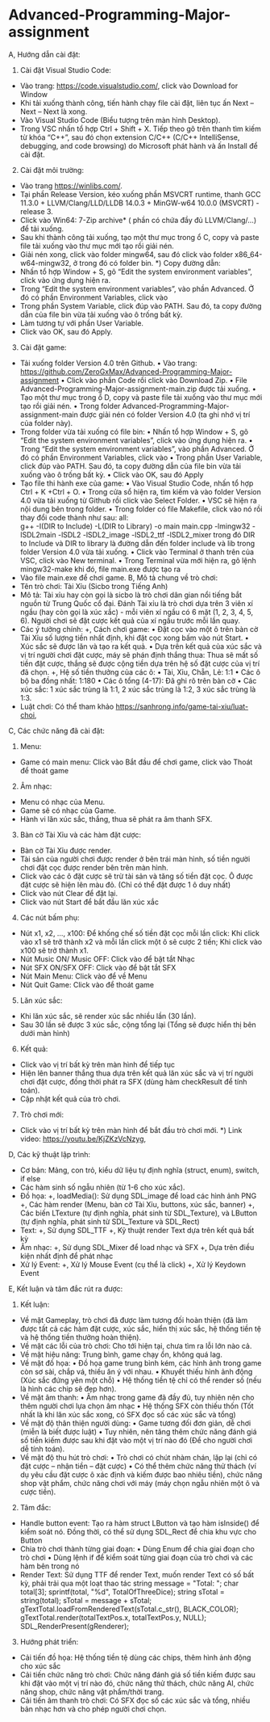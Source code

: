 # Advanced-Programming-Major-assignment
A, Hướng dẫn cài đặt:
1.	Cài đặt Visual Studio Code:
-	Vào trang: https://code.visualstudio.com/, click vào Download for Window
-	Khi tải xuống thành công, tiến hành chạy file cài đặt, liên tục ấn Next – Next – Next là xong.
-	Vào Visual Studio Code (Biểu tượng trên màn hình Desktop).
-	Trong VSC nhấn tổ hợp Ctrl + Shift + X. Tiếp theo gõ trên thanh tìm kiếm từ khóa “C++”, sau đó chọn extension C/C++ (C/C++ IntelliSense, debugging, and code browsing) do Microsoft phát hành và ấn Install để cài đặt.
2.	Cài đặt môi trường:
-	Vào trang https://winlibs.com/.
-	Tại phần Release Version, kéo xuống phần MSVCRT runtime, thanh GCC 11.3.0 + LLVM/Clang/LLD/LLDB 14.0.3 + MinGW-w64 10.0.0 (MSVCRT) - release 3.
-	Click vào Win64: 7-Zip archive* ( phần có chứa đầy đủ LLVM/Clang/…) để tải xuống.
-	Sau khi thành công tải xuống, tạo một thư mục trong ổ C, copy và paste file tải xuống vào thư mục mới tạo rồi giải nén.
-	Giải nén xong, click vào folder mingw64, sau đó click vào folder x86_64-w64-mingw32, ở trong đó có folder bin.
*) Copy đường dẫn:
-	Nhấn tổ hợp Window + S, gõ “Edit the system environment variables”, click vào ứng dụng hiện ra.
-	Trong “Edit the system environment variables”, vào phần Advanced. Ở đó có phần Environment Variables, click vào
-	Trong phần System Variable, click đúp vào PATH. Sau đó, ta copy đường dẫn của file bin vừa tải xuống vào ô trống bất kỳ.
-	Làm tương tự với phần User Variable.
-	Click vào OK, sau đó Apply.
3.	Cài đặt game:
-	Tải xuống folder Version 4.0 trên Github.
•	Vào trang: https://github.com/ZeroGxMax/Advanced-Programming-Major-assignment
•	Click vào phần Code rồi click vào Download Zip.
•	File Advanced-Programming-Major-assignment-main.zip được tải xuống.
•	Tạo một thư mục trong ổ D, copy và paste file tải xuống vào thư mục mới tạo rồi giải nén.
•	Trong folder Advanced-Programming-Major-assignment-main được giải nén có folder Version 4.0 (ta ghi nhớ vị trí của folder này).
-	Trong folder vừa tải xuống có file bin: 
•	Nhấn tổ hợp Window + S, gõ “Edit the system environment variables”, click vào ứng dụng hiện ra.
•	Trong “Edit the system environment variables”, vào phần Advanced. Ở đó có phần Environment Variables, click vào
•	Trong phần User Variable, click đúp vào PATH. Sau đó, ta copy đường dẫn của file bin vừa tải xuống vào ô trống bất kỳ.
•	Click vào OK, sau đó Apply
-	Tạo file thi hành exe của game:
•	Vào Visual Studio Code, nhấn tổ hợp Ctrl + K +Ctrl + O.
•	Trong cửa sổ hiện ra, tìm kiếm và vào folder Version 4.0 vừa tải xuống từ Github rồi click vào Select Folder.
•	VSC sẽ hiện ra nội dung bên trong folder.
•	Trong folder có file Makefile, click vào nó rồi thay đổi code thành như sau:
all:  
    g++ -I(DIR to Include) -L(DIR to Library) -o main main.cpp -lmingw32 -lSDL2main -lSDL2 -lSDL2_image -lSDL2_ttf -lSDL2_mixer
trong đó DIR to Include và DIR to library là đường dẫn đến folder include và lib trong folder Version 4.0 vừa tải xuống.
•	Click vào Terminal ở thanh trên của VSC, click vào New terminal.
•	Trong Terminal vừa mới hiện ra, gõ lệnh
mingw32-make
khi đó, file main.exe được tạo ra
-	Vào file main.exe để chơi game.
B, Mô tả chung về trò chơi:
-	Tên trò chơi: Tài Xỉu (Sicbo trong Tiếng Anh)
-	Mô tả: Tài xỉu hay còn gọi là sicbo là trò chơi dân gian nổi tiếng bắt nguồn từ Trung Quốc cổ đại. Đánh Tài xỉu là trò chơi dựa trên 3 viên xí ngầu (hay còn gọi là xúc xắc) - mỗi viên xí ngầu có 6 mặt (1, 2, 3, 4, 5, 6). Người chơi sẽ đặt cược kết quả của xí ngầu trước mỗi lần quay.
-	Các ý tưởng chính:
+, Cách chơi game: 
•	Đặt cọc vào một ô trên bàn cờ Tài Xỉu số lượng tiền nhất định, khi đặt cọc xong bấm vào nút Start. 
•	Xúc sắc sẽ được lăn và tạo ra kết quả.
•	Dựa trên kết quả của xúc sắc và vị trí người chơi đặt cược, máy sẽ phán định thắng thua: Thua sẽ mất số tiền đặt cược, thắng sẽ được cộng tiền dựa trên hệ số đặt cược của vị trí đã chọn.
+, Hệ số tiền thưởng của các ô:
•	Tài, Xỉu, Chẵn, Lẻ: 1:1
•	Các ô bộ ba đồng nhất: 1:180
•	Các ô tổng (4-17): Đã ghi rõ trên bàn cờ
•	Các xúc sắc: 1 xúc sắc trùng là 1:1, 2 xúc sắc trùng là 1:2, 3 xúc sắc trùng là 1:3.
-	Luật chơi: Có thể tham khảo https://sanhrong.info/game-tai-xiu/luat-choi, 

C, Các chức năng đã cài đặt:
1.	Menu:
-	Game có main menu: Click vào Bắt đầu để chơi game, click vào Thoát để thoát game
2.	Âm nhạc:
-	Menu có nhạc của Menu.
-	Game sẽ có nhạc của Game.
-	Hành vi lăn xúc sắc, thắng, thua sẽ phát ra âm thanh SFX.
3.	Bàn cờ Tài Xỉu và các hàm đặt cược:
-	Bàn cờ Tài Xỉu được render.
-	Tài sản của người chơi được render ở bên trái màn hình, số tiền người chơi đặt cọc được render bên trên màn hình.
-	Click vào các ô đặt cược sẽ trừ tài sản và tăng số tiền đặt cọc. Ô được đặt cược sẽ hiện lên màu đỏ. (Chỉ có thể đặt được 1 ô duy nhất)
-	Click vào nút Clear để đặt lại.
-	Click vào nút Start để bắt đầu lăn xúc xắc
4.	Các nút bấm phụ:
-	Nút x1, x2, …, x100: Để khống chế số tiền đặt cọc mỗi lần click: Khi click vào x1 sẽ trở thành x2 và mỗi lần click một ô sẽ cược 2 tiền; Khi click vào x100 sẽ trở thành x1.
-	Nút Music ON/ Music OFF: Click vào để bật tắt Nhạc
-	Nút SFX ON/SFX OFF: Click vào để bật tắt SFX
-	Nút Main Menu: Click vào để về Menu
-	Nút Quit Game: Click vào để thoát game
5.	Lăn xúc sắc:
-	Khi lăn xúc sắc, sẽ render xúc sắc nhiều lần (30 lần).
-	Sau 30 lần sẽ được 3 xúc sắc, cộng tổng lại (Tổng sẽ được hiển thị bên dưới màn hình)
6.	Kết quả:
-	Click vào vị trí bất kỳ trên màn hình để tiếp tục
-	Hiện lên banner thắng thua dựa trên kết quả lăn xúc sắc và vị trí người chơi đặt cược, đồng thời phát ra SFX (dùng hàm checkResult để tính toán).
-	Cập nhật kết quả của trò chơi.
7.	Trò chơi mới:
-	Click vào vị trí bất kỳ trên màn hình để bắt đầu trò chơi mới.
*) Link video: https://youtu.be/KjZKzVcNzyg, 

D, Các kỹ thuật lập trình:
-	Cơ bản: Mảng, con trỏ, kiểu dữ liệu tự định nghĩa (struct, enum), switch, if else
-	Các hàm sinh số ngẫu nhiên (từ 1-6 cho xúc xắc).
-	Đồ họa: 
+, loadMedia(): Sử dụng SDL_image để load các hình ảnh PNG
+, Các hàm render (Menu, bàn cờ Tài Xỉu, buttons, xúc sắc, banner)
+, Các biến LTexture (tự định nghĩa, phát sinh từ SDL_Texture), và LButton (tự định nghĩa, phát sinh từ SDL_Texture và SDL_Rect)
-	Text:
+, Sử dụng SDL_TTF
+, Kỹ thuật render Text dựa trên kết quả bất kỳ
-	Âm nhạc:
+, Sử dụng SDL_Mixer để load nhạc và SFX
+, Dựa trên điều kiện nhất định để phát nhạc
-	Xử lý Event:
+, Xử lý Mouse Event (cụ thể là click)
+, Xử lý Keydown Event

E, Kết luận và tâm đắc rút ra được:
1.	Kết luận:
-	Về mặt Gameplay, trò chơi đã được làm tương đối hoàn thiện (đã làm được tất cả các hàm đặt cược, xúc sắc, hiển thị xúc sắc, hệ thống tiền tệ và hệ thống tiền thưởng hoàn thiện).
-	Về mặt các lỗi của trò chơi: Cho tới hiện tại, chưa tìm ra lỗi lớn nào cả.
-	Về mặt hiệu năng: Trung bình, game chạy ổn, không quá lag.
-	Về mặt đồ họa:
•	Đồ họa game trung bình kém, các hình ảnh trong game còn sơ sài, chắp vá, thiếu ăn ý với nhau.
•	Khuyết thiếu hình ảnh động (Xúc sắc đứng yên một chỗ)
•	Hệ thống tiền tệ chỉ có thể render số (nếu là hình các chip sẽ đẹp hơn).
-	Về mặt âm thanh:
•	Âm nhạc trong game đã đầy đủ, tuy nhiên nên cho thêm người chơi lựa chọn âm nhạc
•	Hệ thống SFX còn thiếu thốn (Tốt nhất là khi lăn xúc sắc xong, có SFX đọc số các xúc sắc và tổng)
-	Về mặt độ thân thiện người dùng:
•	Game tương đối đơn giản, dễ chơi (miễn là biết được luật)
•	Tuy nhiên, nên tăng thêm chức năng đánh giá số tiền kiếm được sau khi đặt vào một vị trí nào đó (Để cho người chơi dễ tính toán).
-	Về mặt độ thu hút trò chơi:
•	Trò chơi có chút nhàm chán, lặp lại (chỉ có đặt cược – nhận tiền – đặt cược)
•	Có thể thêm chức năng thử thách (ví dụ yêu cầu đặt cược ô xác định và kiếm được bao nhiêu tiền), chức năng shop vật phẩm, chức năng chơi với máy (máy chọn ngẫu nhiên một ô và cược tiền).
2.	Tâm đắc:
-	Handle button event: Tạo ra hàm struct LButton và tạo hàm isInside() để kiểm soát nó. Đồng thời, có thể sử dụng SDL_Rect để chia khu vực cho Button
-	Chia trò chơi thành từng giai đoạn:
•	Dùng Enum để chia giai đoạn cho trò chơi
•	Dùng lệnh if để kiểm soát từng giai đoạn của trò chơi và các hàm bên trong nó
-	Render Text: Sử dụng TTF để render Text, muốn render Text có số bất kỳ, phải trải qua một loạt thao tác
string message = "Total: ";
    char total[3];
    sprintf(total, "%d", TotalOfThreeDice);
    string sTotal = string(total);
    sTotal = message + sTotal;
    gTextTotal.loadFromRenderedText(sTotal.c_str(), BLACK_COLOR);
    gTextTotal.render(totalTextPos.x, totalTextPos.y, NULL);
    SDL_RenderPresent(gRenderer);
3.	Hướng phát triển:
-	Cải tiến đồ họa: Hệ thống tiền tệ dùng các chips, thêm hình ảnh động cho xúc sắc
-	Cải tiến chức năng trò chơi: Chức năng đánh giá số tiền kiếm được sau khi đặt vào một vị trí nào đó, chức năng thử thách, chức năng AI, chức năng shop, chức năng vật phẩm/thời trang.
-	Cải tiến âm thanh trò chơi: Có SFX đọc số các xúc sắc và tổng, nhiều bản nhạc hơn và cho phép người chơi chọn.
